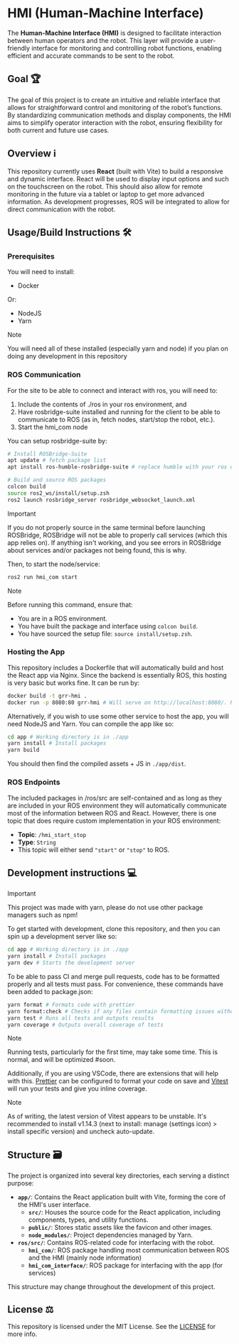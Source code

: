 # HMI (Human-Machine Interface)

The **Human-Machine Interface (HMI)** is designed to facilitate interaction between human operators and the robot. This layer will provide a user-friendly interface for monitoring and controlling robot functions, enabling efficient and accurate commands to be sent to the robot.

## Goal 🏆️

The goal of this project is to create an intuitive and reliable interface that allows for straightforward control and monitoring of the robot’s functions. By standardizing communication methods and display components, the HMI aims to simplify operator interaction with the robot, ensuring flexibility for both current and future use cases.

## Overview ℹ️

This repository currently uses **React** (built with Vite) to build a responsive and dynamic interface. React will be used to display input options and such on the touchscreen on the robot. This should also allow for remote monitoring in the future via a tablet or laptop to get more advanced information. As development progresses, ROS will be integrated to allow for direct communication with the robot.

## Usage/Build Instructions 🛠️

### Prerequisites

You will need to install:

- Docker

Or:

- NodeJS
- Yarn

> [!NOTE]
> You will need all of these installed (especially yarn and node) if you plan on doing any development in this repository

### ROS Communication

For the site to be able to connect and interact with ros, you will need to:

1. Include the contents of ./ros in your ros environment, and
2. Have rosbridge-suite installed and running for the client to be able to communicate to ROS (as in, fetch nodes, start/stop the robot, etc.).
3. Start the hmi_com node

You can setup rosbridge-suite by:

```bash
# Install ROSBridge-Suite
apt update # fetch package list
apt install ros-humble-rosbridge-suite # replace humble with your ros distro

# Build and source ROS packages
colcon build
source ros2_ws/install/setup.zsh
ros2 launch rosbridge_server rosbridge_websocket_launch.xml
```

> [!IMPORTANT]
> If you do not properly source in the same terminal before launching ROSBridge, ROSBridge will not be able to properly call services (which this app relies on). If anything isn't working, and you see errors in ROSBridge about services and/or packages not being found, this is why.

Then, to start the node/service:

```bash
ros2 run hmi_com start
```

> [!NOTE]
> Before running this command, ensure that:
>
> - You are in a ROS environment.
> - You have built the package and interface using `colcon build`.
> - You have sourced the setup file: `source install/setup.zsh`.

### Hosting the App

This repository includes a Dockerfile that will automatically build and host the React app via Nginx. Since the backend is essentially ROS, this hosting is very basic but works fine. It can be run by:

```bash
docker build -t grr-hmi .
docker run -p 8080:80 grr-hmi # Will serve on http://localhost:8080/. Replace '8080:80' with '80:80' to serve on http://localhost/ instead.
```

Alternatively, if you wish to use some other service to host the app, you will need NodeJS and Yarn. You can compile the app like so:

```bash
cd app # Working directory is in ./app
yarn install # Install packages
yarn build
```

You should then find the compiled assets + JS in `./app/dist`.

### ROS Endpoints

The included packages in /ros/src are self-contained and as long as they are included in your ROS environment they will automatically communicate most of the information between ROS and React. However, there is one topic that does require custom implementation in your ROS environment:

- **Topic**: `/hmi_start_stop`
- **Type**: `String`
- This topic will either send `"start"` or `"stop"` to ROS.

## Development instructions 💻️

> [!IMPORTANT]
> This project was made with yarn, please do not use other package managers such as npm!

To get started with development, clone this repository, and then you can spin up a development server like so:

```bash
cd app # Working directory is in ./app
yarn install # Install packages
yarn dev # Starts the development server
```

To be able to pass CI and merge pull requests, code has to be formatted properly and all tests must pass. For convenience, these commands have been added to package.json:

```bash
yarn format # Formats code with prettier
yarn format:check # Checks if any files contain formatting issues without writing anything
yarn test # Runs all tests and outputs results
yarn coverage # Outputs overall coverage of tests
```

> [!NOTE]
> Running tests, particularly for the first time, may take some time. This is normal, and will be optimized #soon.

Additionally, if you are using VSCode, there are extensions that will help with this. [Prettier](https://marketplace.visualstudio.com/items?itemName=esbenp.prettier-vscode) can be configured to format your code on save and [Vitest](https://marketplace.visualstudio.com/items?itemName=vitest.explorer) will run your tests and give you inline coverage.

> [!NOTE]
> As of writing, the latest version of Vitest appears to be unstable. It's recommended to install v1.14.3 (next to install: manage (settings icon) > install specific version) and uncheck auto-update.

## Structure 🗃️

The project is organized into several key directories, each serving a distinct purpose:

- **`app/`**: Contains the React application built with Vite, forming the core of the HMI's user interface.
  - **`src/`**: Houses the source code for the React application, including components, types, and utility functions.
  - **`public/`**: Stores static assets like the favicon and other images.
  - **`node_modules/`**: Project dependencies managed by Yarn.
- **`ros/src/`**: Contains ROS-related code for interfacing with the robot.
  - **`hmi_com/`**: ROS package handling most communication between ROS and the HMI (mainly node information)
  - **`hmi_com_interface/`**: ROS package for interfacing with the app (for services)

This structure may change throughout the development of this project.

## License ⚖️

This repository is licensed under the MIT License. See the [LICENSE](https://github.com/Gold-Rush-Robotics/hmi/blob/main/LICENSE) for more info.
